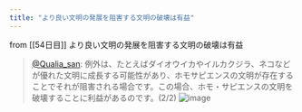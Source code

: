 ```yaml
---
title: "より良い文明の発展を阻害する文明の破壊は有益"
---
```


from [[54日目]]
より良い文明の発展を阻害する文明の破壊は有益
> [@Qualia_san](https://twitter.com/Qualia_san/status/1604863273811079169?s=20&t=AurMx9N3nqtGmczfiFCzTg): 例外は、たとえばダイオウイカやイルカクジラ、ネコなどが優れた文明に成長する可能性があり、ホモサピエンスの文明が存在することでそれが阻害される場合です。この場合、ホモ・サピエンスの文明を破壊することに利益があるのです。(2/2)
> ![image](https://pbs.twimg.com/media/FkWeZr1UYAAU3wI.png)
